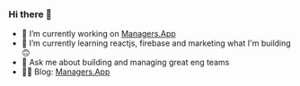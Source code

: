 ### Hi there 👋

- 🔭 I’m currently working on [Managers.App](https://managers.app)
- 🌱 I’m currently learning reactjs, firebase and marketing what I'm building 🙃
- 💬 Ask me about building and managing great eng teams
- ✍🏼 Blog: [Managers.App](https://ersin-yilmaz.com)
